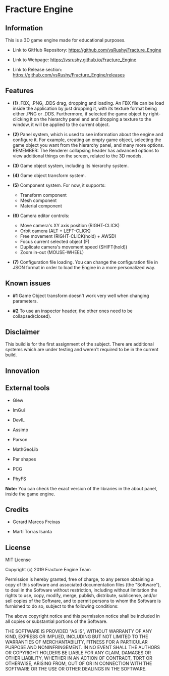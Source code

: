 ﻿# Fracture Engine

## Information

This is a 3D game engine made for educational purposes.

- Link to GitHub Repository: https://github.com/vsRushy/Fracture_Engine

- Link to Webpage: https://vsrushy.github.io/Fracture_Engine

- Link to Release section: https://github.com/vsRushy/Fracture_Engine/releases

## Features

- **(1)** .FBX, .PNG, .DDS drag, dropping and loading. An FBX file can be load inside the application by just dropping it, with its texture format being either .PNG or .DDS. Furthermore, if selected the game object by right-clicking it on the hierarchy panel and and dropping a texture to the window, it will be applied to the current object.

- **(2)** Panel system, which is used to see information about the engine and configure it. For example, creating an empty game object, selecting the game object you want from the hierarchy panel, and many more options. REMEMBER: The Renderer collapsing header has advanced options to view additional things on the screen, related to the 3D models.

- **(3)** Game object system, including its hierarchy system.

- **(4)** Game object transform system.

- **(5)** Component system. For now, it supports:
    - Transform component
    - Mesh component
    - Material component

- **(6)** Camera editor controls:
    - Move camera's XY axis position (RIGHT-CLICK)
    - Orbit camera (ALT + LEFT-CLICK)
    - Free movement (RIGHT-CLICK(hold) + AWSD)
    - Focus current selected object (F)
    - Duplicate camera's movement speed (SHIFT(hold))
    - Zoom in-out (MOUSE-WHEEL)
    
- **(7)** Configuration file loading. You can change the configuration file in JSON format in order to load the Engine in a more personalized way.

## Known issues

- **#1** Game Object transform doesn't work very well when changing parameters.

- **#2** To use an inspector header, the other ones need to be collapsed(closed).

## Disclaimer

This build is for the first assignment of the subject. There are additional systems which are under testing and weren't required to be in the current build.

## Innovation

## External tools

- Glew

- ImGui

- DevIL

- Assimp

- Parson

- MathGeoLib

- Par shapes

- PCG

- PhyFS

**Note:** You can check the exact version of the libraries in the about panel, inside the game engine.

## Credits

- Gerard Marcos Freixas

- Martí Torras Isanta

## License

MIT License

Copyright (c) 2019 Fracture Engine Team

Permission is hereby granted, free of charge, to any person obtaining a copy
of this software and associated documentation files (the "Software"), to deal
in the Software without restriction, including without limitation the rights
to use, copy, modify, merge, publish, distribute, sublicense, and/or sell
copies of the Software, and to permit persons to whom the Software is
furnished to do so, subject to the following conditions:

The above copyright notice and this permission notice shall be included in all
copies or substantial portions of the Software.

THE SOFTWARE IS PROVIDED "AS IS", WITHOUT WARRANTY OF ANY KIND, EXPRESS OR
IMPLIED, INCLUDING BUT NOT LIMITED TO THE WARRANTIES OF MERCHANTABILITY,
FITNESS FOR A PARTICULAR PURPOSE AND NONINFRINGEMENT. IN NO EVENT SHALL THE
AUTHORS OR COPYRIGHT HOLDERS BE LIABLE FOR ANY CLAIM, DAMAGES OR OTHER
LIABILITY, WHETHER IN AN ACTION OF CONTRACT, TORT OR OTHERWISE, ARISING FROM,
OUT OF OR IN CONNECTION WITH THE SOFTWARE OR THE USE OR OTHER DEALINGS IN THE
SOFTWARE.
